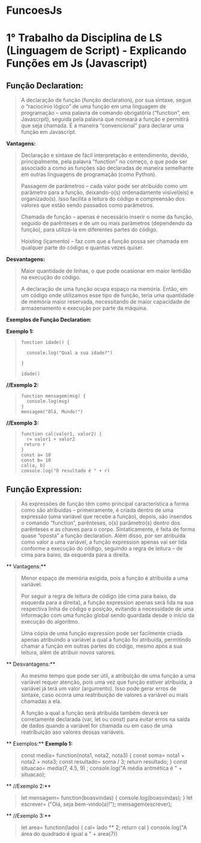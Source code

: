 # **FuncoesJs**
# **1° Trabalho da Disciplina de LS (Linguagem de Script) - Explicando Funções em Js (Javascript)**

## **Função Declaration:**
> A declaração de função (função declaration), por sua sintaxe, segue o “raciocínio lógico” de uma função em uma linguagem de programação – uma palavra de comando obrigatória (“function”, em Javascrpit), seguida pela palavra que nomeará a função e permitirá que seja chamada. É a maneira “convencional” para declarar uma função em Javascript.

**Vantagens:**
> Declaração e sintaxe de fácil interpretação e entendimento, devido, principalmente, pela palavra “function” no começo, o que pode ser associado a como as funções são declaradas de maneira semelhante em outras linguagens de programação (como Python).
>
> Passagem de parâmetros – cada valor pode ser atribuído como um parâmetro para a função, deixando-o(s) ordenadamente visível(eis) e organizado(s). Isso facilita a leitura do código e compreensão dos valores que estão sendo passados como parâmetros.
>
> Chamada de função – apenas é necessário inserir o nome da função, seguido de parênteses e de um ou mais parâmetros (dependendo da função), para utilizá-la em diferentes partes do código.
>
> Hoisting (içamento) – faz com que a função possa ser chamada em qualquer parte do código e quantas vezes quiser.

**Desvantagens:**
> Maior quantidade de linhas, o que pode ocasionar em maior lentidão na execução do código.
> 
> A declaração de uma função ocupa espaço na memória. Então, em um código onde utilizamos esse tipo de função, teria uma quantidade de memória maior reservada, necessitando de maior capacidade de armazenamento e execução por parte da máquina.
> 
**Exemplos de Função Declaration:**

**Exemplo 1:**
>     function idade() {
> 
>       console.log("Qual a sua idade?")
> 
>     }
> 
>     idade()

**//Exemplo 2:**
>     function mensagem(msg) {
>       console.log(msg)
>     }
>     mensagem("Olá, Mundo!")

**//Exemplo 3:**
>     function cal(valor1, valor2) {
>       r= valor1 + valor2
>      return r
>     }
>     const a= 10
>     const b= 10
>     cal(a, b)
>     console.log("O resultado é " + r)

## **Função Expression:**
> As expressões de função têm como principal característica a forma como são atribuídas – primeiramente, é criada dentro de uma expressão (uma variável que recebe a função), depois, são inseridos o comando “function”, parênteses, o(s) parâmetro(s) dentro dos parênteses e as chaves para o corpo. Sintaticamente, é feita de forma quase “oposta” a função declaration. Além disso, por ser atribuída como valor a uma variável, a função expression apenas vai ser lida conforme a execução do código, seguindo a regra de leitura – de cima para baixo, da esquerda para a direita.

** Vantagens:**
>Menor espaço de memória exigida, pois a função é atribuída a uma variável.
>
> Por seguir a regra de leitura de código (de cima para baixo, da esquerda para a direita), a função expression apenas será lida na sua respectiva linha de código e posição, evitando a necessidade de uma informação com uma função global sendo guardada desde o início da execução do algoritmo.
>
> Uma cópia de uma função expression pode ser facilmente criada apenas atribuindo a variável a qual a função foi atribuída, permitindo chamar a função em outras partes do código, mesmo após a sua leitura, além de atribuir novos valores.
>
** Desvantagens:**
> Ao mesmo tempo que pode ser útil, a atribuição de uma função a uma variável requer atenção, pois uma vez que função estiver atribuída, a variável já terá um valor (argumento). Isso pode gerar erros de sintaxe, caso ocorra uma reatribuição de valores a variável ou mais chamadas a ela.
> 
> A função a qual a função será atribuída também deverá ser corretamente declarada (var, let ou const) para evitar erros na saída de dados quando a variável for chamada ou em caso de uma reatribuição aso valores dessas variáveis.

** Exemplos:**
**Exemplo 1:**
> const media= function(nota1, nota2, nota3) {
>    const soma= nota1 + nota2 + nota3;
>    const resultado= soma / 3;
>    return resultado;
> }
> const situacao= media(7, 4.5, 9) ;
> console.log("A média aritmética é " + situacao);

** //Exemplo 2:**
> let mensagem= function(boasvindas) {
>    console.log(boasvindas);
> }
> let escrever= ("Olá, seja bem-vindo(a)!");
> mensagem(escrever);

** //Exemplo 3:**
> let area= function(lado) {
>    cal= lado ** 2;
>    return cal
> }
> console.log("A área do quadrado é igual a " + area(7))

